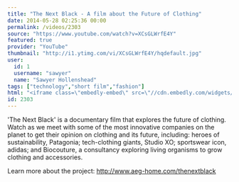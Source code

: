 ```yaml
---
title: "The Next Black - A film about the Future of Clothing"
date: 2014-05-28 02:25:36 00:00
permalink: /videos/2303
source: "https://www.youtube.com/watch?v=XCsGLWrfE4Y"
featured: true
provider: "YouTube"
thumbnail: "http://i1.ytimg.com/vi/XCsGLWrfE4Y/hqdefault.jpg"
user:
  id: 1
  username: "sawyer"
  name: "Sawyer Hollenshead"
tags: ["technology","short film","fashion"]
html: "<iframe class=\"embedly-embed\" src=\"//cdn.embedly.com/widgets/media.html?src=http%3A%2F%2Fwww.youtube.com%2Fembed%2FXCsGLWrfE4Y%3Fwmode%3Dtransparent%26feature%3Doembed&wmode=transparent&url=http%3A%2F%2Fwww.youtube.com%2Fwatch%3Fv%3DXCsGLWrfE4Y&image=http%3A%2F%2Fi1.ytimg.com%2Fvi%2FXCsGLWrfE4Y%2Fhqdefault.jpg&key=daaebf4d9cdd46779200162d0ca86e20&type=text%2Fhtml&schema=youtube\" width=\"854\" height=\"480\" scrolling=\"no\" frameborder=\"0\" allowfullscreen></iframe>"
id: 2303
---
```


'The Next Black' is a documentary film that explores the future of clothing. Watch as we meet with some of the most innovative companies on the planet to get their opinion on clothing and its future, including: heroes of sustainability, Patagonia; tech-clothing giants, Studio XO; sportswear icon, adidas; and Biocouture, a consultancy exploring living organisms to grow clothing and accessories.

Learn more about the project: http://www.aeg-home.com/thenextblack